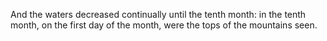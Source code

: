 And the waters decreased continually until the tenth month: in the tenth month, on the first day of the month, were the tops of the mountains seen.
